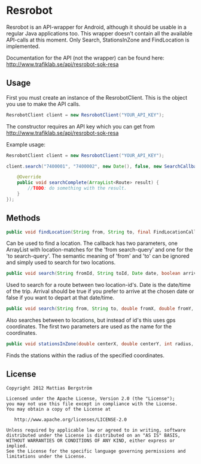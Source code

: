 Resrobot
========

Resrobot is an API-wrapper for Android, although it should be usable in a regular Java applications too. This wrapper doesn't contain all the available API-calls at this moment. Only Search, StationsInZone and FindLocation is implemented.

Documentation for the API (not the wrapper) can be found here: http://www.trafiklab.se/api/resrobot-sok-resa


Usage
-----

First you must create an instance of the ResrobotClient. This is the object you use to make the API calls. 

```java
ResrobotClient client = new ResrobotClient("YOUR_API_KEY");
```

The constructor requires an API key which you can get from http://www.trafiklab.se/api/resrobot-sok-resa

Example usage:
```java
ResrobotClient client = new ResrobotClient("YOUR_API_KEY");

client.search("7400001", "7400002", new Date(), false, new SearchCallback() {

	@Override
	public void searchComplete(ArrayList<Route> result) {
		//TODO: do something with the result.
	}
});
```
Methods
-------
```java
public void findLocation(String from, String to, final FindLocationCallback callback);
```
Can be used to find a location. The callback has two parameters, one ArrayList with location-matches for the 'from search-query' and one for the 'to search-query'. The semantic meaning of 'from' and 'to' can be ignored and simply used to search for two locations. 
```java
public void search(String fromId, String toId, Date date, boolean arrival, final SearchCallback callback);
```
Used to search for a route between two location-id's. Date is the date/time of the trip. Arrival should be true if you prefer to arrive at the chosen date or false if you want to depart at that date/time.
```java
public void search(String from, String to, double fromX, double fromY, double toX, double toY, Date date, boolean arrival, SearchCallback callback);
```
Also searches between to locations, but instead of id's this uses gps coordinates. The first two parameters are used as the name for the coordinates.
```java
public void stationsInZone(double centerX, double centerY, int radius, final StationsInZoneCallback callback);
```
Finds the stations within the radius of the specified coordinates.

License
-------

    Copyright 2012 Mattias Bergström

    Licensed under the Apache License, Version 2.0 (the "License");
    you may not use this file except in compliance with the License.
    You may obtain a copy of the License at

       http://www.apache.org/licenses/LICENSE-2.0

    Unless required by applicable law or agreed to in writing, software
    distributed under the License is distributed on an "AS IS" BASIS,
    WITHOUT WARRANTIES OR CONDITIONS OF ANY KIND, either express or implied.
    See the License for the specific language governing permissions and
    limitations under the License.

